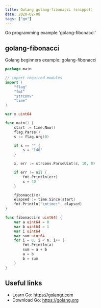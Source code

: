 ```yaml
---
title: Golang golang-fibonacci (snippet)
date: 2020-02-08
tags: ["go"]
---
```

Go programming example 'golang-fibonacci'


## golang-fibonacci

Golang beginners example: golang-fibonacci

```go
package main

// import required modules
import (
	"flag"
	"fmt"
	"strconv"
	"time"
)

var x uint64

func main() {
	start := time.Now()
	flag.Parse()
	s := flag.Arg(0)

	if s == "" {
		s = "140"
	}

	x, err := strconv.ParseUint(s, 10, 0)

	if err != nil {
		fmt.Println(err)
		x = 40
	}

	fibonacci(x)
	elapsed := time.Since(start)
	fmt.Println("\ntime:", elapsed)
}

func fibonacci(n uint64) {
	var a uint64 = 0
	var b uint64 = 1
	var i uint64
	var sum uint64
	for i = 0; i < n; i++ {
		fmt.Println(a)
		sum = a + b
		a = b
		b = sum
	}
}

```

## Useful links

- Learn Go: https://golangr.com
- Download Go: https://golang.org
